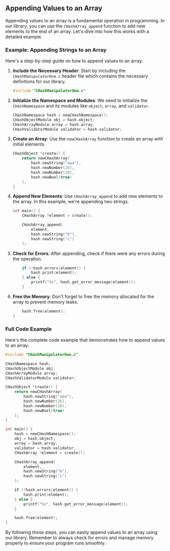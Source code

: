 ## Appending Values to an Array

Appending values to an array is a fundamental operation in programming. In our library, you can use the `CHashArray_append` function to add new elements to the end of an array. Let's dive into how this works with a detailed example.

### Example: Appending Strings to an Array

Here's a step-by-step guide on how to append values to an array:

1. **Include the Necessary Header**: Start by including the `CHashManipulatorOne.c` header file which contains the necessary definitions for our library.

   ```c
   #include "CHashManipulatorOne.c"
   ```

2. **Initialize the Namespace and Modules**: We need to initialize the `CHashNamespace` and its modules like `object`, `array`, and `validator`.

   ```c
   CHashNamespace hash = newCHashNamespace();
   CHashObjectModule obj = hash.object;
   CHashArrayModule array = hash.array;
   CHashValidatorModule validator = hash.validator;
   ```

3. **Create an Array**: Use the `newCHashArray` function to create an array with initial elements.

   ```c
   CHashObject *create() {
       return newCHashArray(
           hash.newString("aaa"),
           hash.newNumber(26),
           hash.newNumber(20),
           hash.newBool(true)
       );
   }
   ```

4. **Append New Elements**: Use `CHashArray_append` to add new elements to the array. In this example, we're appending two strings.

   ```c
   int main() {
       CHashArray *element = create();

       CHashArray_append(
           element,
           hash.newString("b"),
           hash.newString("c")
       );
   ```

5. **Check for Errors**: After appending, check if there were any errors during the operation.

   ```c
       if (!hash.errors(element)) {
           hash.print(element);
       } else {
           printf("%s", hash.get_error_message(element));
       }
   ```

6. **Free the Memory**: Don't forget to free the memory allocated for the array to prevent memory leaks.

   ```c
       hash.free(element);
   }
   ```

### Full Code Example

Here's the complete code example that demonstrates how to append values to an array:

```c
#include "CHashManipulatorOne.c"

CHashNamespace hash;
CHashObjectModule obj;
CHashArrayModule array;
CHashValidatorModule validator;

CHashObject *create() {
    return newCHashArray(
        hash.newString("aaa"),
        hash.newNumber(26),
        hash.newNumber(20),
        hash.newBool(true)
    );
}

int main() {
    hash = newCHashNamespace();
    obj = hash.object;
    array = hash.array;
    validator = hash.validator;
    CHashArray *element = create();

    CHashArray_append(
        element,
        hash.newString("b"),
        hash.newString("c")
    );

    if (!hash.errors(element)) {
        hash.print(element);
    } else {
        printf("%s", hash.get_error_message(element));
    }

    hash.free(element);
}
```

By following these steps, you can easily append values to an array using our library. Remember to always check for errors and manage memory properly to ensure your program runs smoothly.
